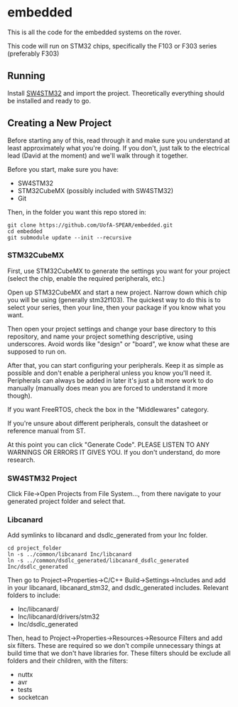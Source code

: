 # embedded #

This is all the code for the embedded systems on the rover.

This code will run on STM32 chips, specifically the F103 or F303 series (preferably F303)

## Running ##

Install [SW4STM32](http://openstm32.org) and import the project.
Theoretically everything should be installed and ready to go.

## Creating a New Project ##

Before starting any of this, read through it and make sure you understand at least approximately what you're doing.
If you don't, just talk to the electrical lead (David at the moment) and we'll walk through it together.

Before you start, make sure you have:
- SW4STM32
- STM32CubeMX (possibly included with SW4STM32)
- Git

Then, in the folder you want this repo stored in:
```
git clone https://github.com/UofA-SPEAR/embedded.git
cd embedded
git submodule update --init --recursive
```

### STM32CubeMX ###

First, use STM32CubeMX to generate the settings you want for your project (select the chip, enable the required peripherals, etc.)

Open up STM32CubeMX and start a new project. Narrow down which chip you will be using (generally stm32f103).
The quickest way to do this is to select your series, then your line, then your package if you know what you want.

Then open your project settings and change your base directory to this repository, and name your project something descriptive, using underscores.
Avoid words like "design" or "board", we know what these are supposed to run on.

After that, you can start configuring your peripherals. Keep it as simple as possible and don't enable a peripheral unless you know you'll need it.
Peripherals can always be added in later it's just a bit more work to do manually (manually does mean you are forced to understand it more though).

If you want FreeRTOS, check the box in the "Middlewares" category.

If you're unsure about different peripherals, consult the datasheet or reference manual from ST.

At this point you can click "Generate Code".
PLEASE LISTEN TO ANY WARNINGS OR ERRORS IT GIVES YOU.
If you don't understand, do more research.

### SW4STM32 Project ###

Click File->Open Projects from File System..., from there navigate to your generated project folder and select that.

### Libcanard ###

Add symlinks to libcanard and dsdlc_generated from your Inc folder.
```
cd project_folder
ln -s ../common/libcanard Inc/libcanard
ln -s ../common/dsdlc_generated/libcanard_dsdlc_generated Inc/dsdlc_generated
```

Then go to Project->Properties->C/C++ Build->Settings->Includes and add in your libcanard, libcanard_stm32, and dsdlc_generated includes.
Relevant folders to include:
- Inc/libcanard/
- Inc/libcanard/drivers/stm32
- Inc/dsdlc_generated

Then, head to Project->Properties->Resources->Resource Filters and add six filters.
These are required so we don't compile unnecessary things at build time that we don't have libraries for.
These filters should be exclude all folders and their children, with the filters:
- nuttx
- avr
- tests
- socketcan

